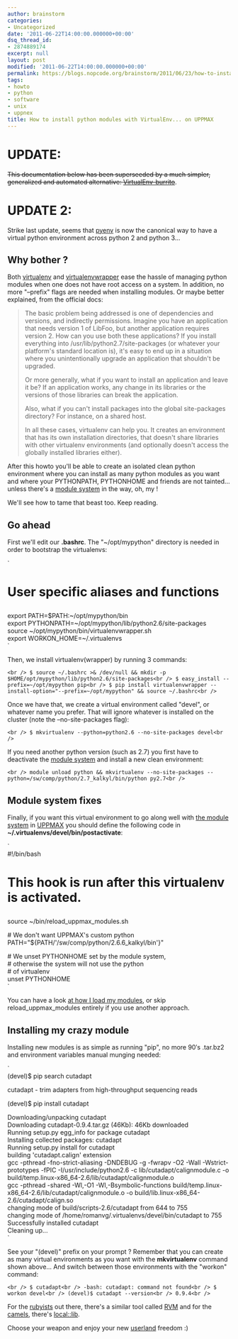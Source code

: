 ```yaml
---
author: brainstorm
categories:
- Uncategorized
date: '2011-06-22T14:00:00.000000+00:00'
dsq_thread_id:
- 2874889174
excerpt: null
layout: post
modified: '2011-06-22T14:00:00.000000+00:00'
permalink: https://blogs.nopcode.org/brainstorm/2011/06/23/how-to-install-python-modules-with-virtualenv-on-uppmax/
tags:
- howto
- python
- software
- unix
- uppnex
title: How to install python modules with VirtualEnv... on UPPMAX
---
```


# UPDATE:

<del datetime="2014-02-03T13:38:42+00:00">This documentation below has been superseeded by a much simpler, generalized and automated alternative: <a href="https://github.com/brainsik/virtualenv-burrito">VirtualEnv-burrito</a></del>.

# UPDATE 2:

Strike last update, seems that [pyenv][1] is now the canonical way to have a virtual python environment across python 2 and python 3...

<!--more-->

## Why bother ?

Both [virtualenv][2] and [virtualenvwrapper][3] ease the hassle of managing python modules when one does not have root access on a system. In addition, no more "&#8211;prefix" flags are needed when installing modules. Or maybe better explained, from the official docs:

> The basic problem being addressed is one of dependencies and versions, and indirectly permissions. Imagine you have an application that needs version 1 of LibFoo, but another application requires version 2. How can you use both these applications? If you install everything into /usr/lib/python2.7/site-packages (or whatever your platform's standard location is), it's easy to end up in a situation where you unintentionally upgrade an application that shouldn't be upgraded.
> 
> Or more generally, what if you want to install an application and leave it be? If an application works, any change in its libraries or the versions of those libraries can break the application.
> 
> Also, what if you can't install packages into the global site-packages directory? For instance, on a shared host.
> 
> In all these cases, virtualenv can help you. It creates an environment that has its own installation directories, that doesn't share libraries with other virtualenv environments (and optionally doesn't access the globally installed libraries either). 

After this howto you'll be able to create an isolated clean python environment where you can install as many python modules as you want and where your PYTHONPATH, PYTHONHOME and friends are not tainted... unless there's a [module system][4] in the way, oh, my !

We'll see how to tame that beast too. Keep reading.

## Go ahead

First we'll edit our **.bashrc**. The "~/opt/mypython" directory is needed in order to bootstrap the virtualenvs:

`<br />
# User specific aliases and functions</p>
<p>export PATH=$PATH:~/opt/mypython/bin<br />
export PYTHONPATH=~/opt/mypython/lib/python2.6/site-packages<br />
source ~/opt/mypython/bin/virtualenvwrapper.sh<br />
export WORKON_HOME=~/.virtualenvs<br />
`

Then, we install virtualenv(wrapper) by running 3 commands:

`<br />
$ source ~/.bashrc >& /dev/null && mkdir -p $HOME/opt/mypython/lib/python2.6/site-packages<br />
$ easy_install --prefix=~/opt/mypython pip<br />
$ pip install virtualenvwrapper --install-option="--prefix=~/opt/mypython" && source ~/.bashrc<br />
`

Once we have that, we create a virtual environment called "devel", or whatever name you prefer. That will ignore whatever is installed on the cluster (note the &#8211;no-site-packages flag):

`<br />
$ mkvirtualenv --python=python2.6 --no-site-packages devel<br />
`

If you need another python version (such as 2.7) you first have to deactivate the [module system][5] and install a new clean environment:

`<br />
module unload python && mkvirtualenv --no-site-packages --python=/sw/comp/python/2.7_kalkyl/bin/python py2.7<br />
`

## Module system fixes

Finally, if you want this virtual environment to go along well with [the module system][4] in [UPPMAX][6] you should define the following code in **~/.virtualenvs/devel/bin/postactivate**:

`<br />
#!/bin/bash<br />
# This hook is run after this virtualenv is activated.</p>
<p>source ~/bin/reload_uppmax_modules.sh</p>
<p># We don't want UPPMAX's custom python<br />
PATH="${PATH/'/sw/comp/python/2.6.6_kalkyl/bin'}"</p>
<p># We unset PYTHONHOME set by the module system,<br />
# otherwise the system will not use the python<br />
# of virtualenv<br />
unset PYTHONHOME<br />
`

You can have a look [at how I load my modules][7], or skip reload\_uppmax\_modules entirely if you use another approach.

## Installing my crazy module

Installing new modules is as simple as running "pip", no more 90&#8242;s .tar.bz2 and environment variables manual munging needed:

`<br />
(devel)$ pip search cutadapt</p>
<p>cutadapt                  - trim adapters from high-throughput sequencing reads</p>
<p>(devel)$ pip install cutadapt</p>
<p>Downloading/unpacking cutadapt<br />
  Downloading cutadapt-0.9.4.tar.gz (46Kb): 46Kb downloaded<br />
  Running setup.py egg_info for package cutadapt<br />
Installing collected packages: cutadapt<br />
  Running setup.py install for cutadapt<br />
    building 'cutadapt.calign' extension<br />
    gcc -pthread -fno-strict-aliasing -DNDEBUG -g -fwrapv -O2 -Wall -Wstrict-prototypes -fPIC -I/usr/include/python2.6 -c lib/cutadapt/calignmodule.c -o build/temp.linux-x86_64-2.6/lib/cutadapt/calignmodule.o<br />
    gcc -pthread -shared -Wl,-O1 -Wl,-Bsymbolic-functions build/temp.linux-x86_64-2.6/lib/cutadapt/calignmodule.o -o build/lib.linux-x86_64-2.6/cutadapt/calign.so<br />
    changing mode of build/scripts-2.6/cutadapt from 644 to 755<br />
    changing mode of /home/romanvg/.virtualenvs/devel/bin/cutadapt to 755<br />
Successfully installed cutadapt<br />
Cleaning up...<br />
`

See your "(devel)" prefix on your prompt ? Remember that you can create as many virtual environments as you want with the **mkvirtualenv** command shown above... And switch between those environments with the "workon" command:

`<br />
$ cutadapt<br />
-bash: cutadapt: command not found<br />
$ workon devel<br />
(devel)$ cutadapt --version<br />
0.9.4<br />
`

For the [rubyists][8] out there, there's a similar tool called [RVM][9] and for the [camels][10], there's [local::lib][11].

Choose your weapon and enjoy your new [userland][12] freedom :)

 [1]: http://www.uppmax.uu.se/how-to-install-your-own-python-modules-or-specific-python-version
 [2]: http://pypi.python.org/pypi/virtualenv
 [3]: http://www.doughellmann.com/projects/virtualenvwrapper/
 [4]: http://modules.sourceforge.net/
 [5]: http://blogs.nopcode.org/brainstorm/2011/11/23/module-system-bad-and-ugly/
 [6]: http://www.uppmax.uu.se/
 [7]: https://raw.github.com/brainstorm/scilifelab/master/scripts/reload_uppmax_modules.sh
 [8]: http://www.ruby-lang.org/en/
 [9]: https://rvm.beginrescueend.com/
 [10]: http://www.perl.org/
 [11]: http://terrarum.net/development/perl-virtual-environments.html#locallib
 [12]: http://en.wikipedia.org/wiki/User_space